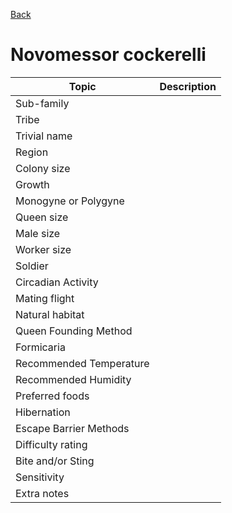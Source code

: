 [Back](./README.md)

# Novomessor cockerelli

| Topic |  Description |
|--------|---|
| Sub-family |  |
| Tribe |  |
| Trivial name |  |
| Region |  |
| Colony size |  |
| Growth |  |
| Monogyne or Polygyne |  |
| Queen size |  |
| Male size |  |
| Worker size |  |
| Soldier |  |
| Circadian Activity |  |
| Mating flight |  |
| Natural habitat |  |
| Queen Founding Method |  |
| Formicaria |  |
| Recommended Temperature |  |
| Recommended Humidity |  |
| Preferred foods |  |
| Hibernation |  |
| Escape Barrier Methods |  |
| Difficulty rating |  |
| Bite and/or Sting |  |
| Sensitivity | |
| Extra notes |  |  